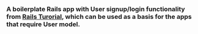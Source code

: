 ### A boilerplate Rails app with User signup/login functionality from [Rails Turorial](https://www.railstutorial.org/), which can be used as a basis for the apps that require User model.    